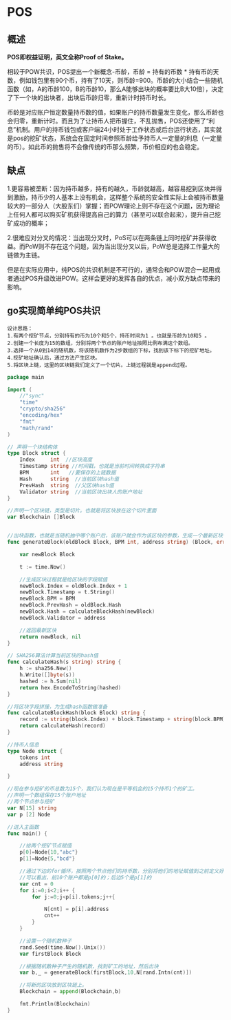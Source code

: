 # POS

## 概述

**POS即权益证明，英文全称Proof of Stake。** 

相较于POW共识，POS提出一个新概念-币龄，币龄 = 持有的币数 * 持有币的天数，例如钱包里有90个币，持有了10天，则币龄=900。币龄的大小结合一些随机函数（如，A的币龄100，B的币龄10，那么A能够出块的概率要比B大10倍），决定了下一个块的出块者，出块后币龄归零，重新计时持币时长。  

币龄是对应账户恒定数量持币数的值，如果账户的持币数量发生变化，那么币龄也会归零，重新计时。而且为了让持币人把币握住，不乱抛售，POS还使用了“利息”机制。用户的持币钱包或客户端24小时处于工作状态或后台运行状态，其实就是pos的挖矿状态，系统会在固定时间参照币龄给予持币人一定量的利息（一定量的币）。如此币的抛售将不会像传统的币那么频繁，币价相应的也会稳定。

## 缺点

1.更容易被垄断：因为持币越多，持有的越久，币龄就越高，越容易挖到区块并得到激励，持币少的人基本上没有机会，这样整个系统的安全性实际上会被持币数量较大的一部分人（大股东们）掌握；而POW理论上则不存在这个问题，因为理论上任何人都可以购买矿机获得提高自己的算力（甚至可以联合起来），提升自己挖矿成功的概率；

2.很难应对分叉的情况：当出现分叉时，PoS可以在两条链上同时挖矿并获得收益。而PoW则不存在这个问题，因为当出现分叉以后，PoW总是选择工作量大的链做为主链。

但是在实际应用中，纯POS的共识机制是不可行的，通常会和POW混合一起用或者通过POS升级改进POW。这样会更好的发挥各自的优点，减小双方缺点带来的影响。

## go实现简单纯POS共识

```text
设计思路：  
1.有两个挖矿节点，分别持有的币为10个和5个，持币时间为1 。也就是币龄为10和5 。  
2.创建一个长度为15的数组，分别将两个节点的账户地址按照比例布满这个数组。  
3.选择一个从0到14的随机数，将该随机数作为2步数组的下标，找到该下标下的挖矿地址。  
4.挖矿地址确认后，通过方法产生区块。  
5.将区块上链，这里的区块链我们定义了一个切片。上链过程就是append过程。
```

```go
package main

import (
    //"sync"
    "time"
    "crypto/sha256"
    "encoding/hex"
    "fmt"
    "math/rand"
)

// 声明一个块结构体
type Block struct {
    Index     int  //区块高度
    Timestamp string //时间戳，也就是当前时间转换成字符串
    BPM       int   //要保存的上链数据
    Hash      string  //当前区块hash值
    PrevHash  string  //父区块hash值
    Validator string  //当前区块出块人的账户地址
}

//声明一个区块链，类型是切片。也就是将区块放在这个切片里面
var Blockchain []Block


//出块函数，也就是当随机抽中哪个账户后，该账户就会作为该区块的参数，生成一个最新区块
func generateBlock(oldBlock Block, BPM int, address string) (Block, error) {

    var newBlock Block

    t := time.Now()

    //生成区块过程就是给区块的字段赋值
    newBlock.Index = oldBlock.Index + 1
    newBlock.Timestamp = t.String()
    newBlock.BPM = BPM
    newBlock.PrevHash = oldBlock.Hash
    newBlock.Hash = calculateBlockHash(newBlock)
    newBlock.Validator = address

    //返回最新区块
    return newBlock, nil
}

// SHA256算法计算当前区块的hash值
func calculateHash(s string) string {
    h := sha256.New()
    h.Write([]byte(s))
    hashed := h.Sum(nil)
    return hex.EncodeToString(hashed)
}

//将区块字段拼接，为生成hash函数做准备
func calculateBlockHash(block Block) string {
    record := string(block.Index) + block.Timestamp + string(block.BPM) + block.PrevHash
    return calculateHash(record)
}

//持币人信息
type Node struct {
    tokens int
    address string

}

//现在参与挖矿的币总数为15个，我们认为现在是平等机会的15个持币1个的矿工。
//声明一个数组保存15个账户地址
//两个节点参与挖矿
var N[15] string
var p [2] Node

//进入主函数
func main() {

    //给两个挖矿节点赋值
    p[0]=Node{10,"abc"}
    p[1]=Node{5,"bcd"}

    //通过下边的for循环，按照两个节点他们的持币数，分别将他们的地址赋值到之前定义好的账户地址数组中。
    //可以看出，前10个账户都是p[0]的；后边5个是p[1]的
    var cnt = 0
    for i:=0;i<2;i++ {
        for j:=0;j<p[i].tokens;j++{

            N[cnt] = p[i].address
            cnt++
        }
    }

    //设置一个随机数种子
    rand.Seed(time.Now().Unix())
    var firstBlock Block

    //根据随机数种子产生的随机数，找到矿工的地址，然后出块
    var b,_ = generateBlock(firstBlock,10,N[rand.Intn(cnt)])

    //将新的区块放到区块链上。
    Blockchain = append(Blockchain,b)

    fmt.Println(Blockchain)
}
```